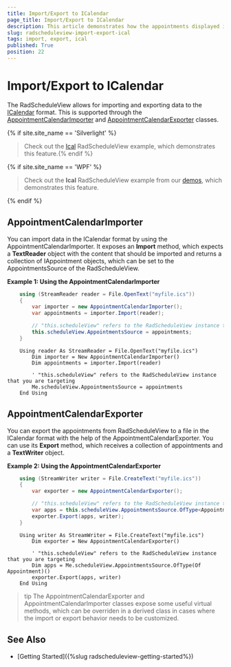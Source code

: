 ```yaml
---
title: Import/Export to ICalendar
page_title: Import/Export to ICalendar
description: This article demonstrates how the appointments displayed in a RadScheduleView can be exported to the ICalendar format or imported from a file in the that format. 
slug: radscheduleview-import-export-ical
tags: import, export, ical
published: True
position: 22
---
```


# Import/Export to ICalendar

The RadScheduleView allows for importing and exporting data to the [ICalendar](https://en.wikipedia.org/wiki/ICalendar) format. This is supported through the [AppointmentCalendarImporter](https://docs.telerik.com/devtools/wpf/api/telerik.windows.controls.scheduleview.icalendar.appointmentcalendarimporter) and [AppointmentCalendarExporter](https://docs.telerik.com/devtools/wpf/api/telerik.windows.controls.scheduleview.icalendar.appointmentcalendarexporter) classes. 

{% if site.site_name == 'Silverlight' %}

> Check out the [Ical](https://demos.telerik.com/silverlight/#ScheduleView/Ical) RadScheduleView example, which demonstrates this feature.{% endif %}

{% if site.site_name == 'WPF' %}

> Check out the __Ical__ RadScheduleView example from our [demos](https://demos.telerik.com/wpf/), which demonstrates this feature.

{% endif %}

## AppointmentCalendarImporter

You can import data in the ICalendar format by using the AppointmentCalendarImporter. It exposes an __Import__ method, which expects a __TextReader__ object with the content that should be imported and returns a collection of IAppointment objects, which can be set to the AppointmentsSource of the RadScheduleView.

__Example 1: Using the AppointmentCalendarImporter__
```C#
	using (StreamReader reader = File.OpenText("myfile.ics"))
    {
        var importer = new AppointmentCalendarImporter();
        var appointments = importer.Import(reader);

        // "this.scheduleView" refers to the RadScheduleView instance that you are targeting
        this.scheduleView.AppointmentsSource = appointments;
    }	
```
```VB.NET
	Using reader As StreamReader = File.OpenText("myfile.ics")
		Dim importer = New AppointmentCalendarImporter()
		Dim appointments = importer.Import(reader)

		' "this.scheduleView" refers to the RadScheduleView instance that you are targeting
		Me.scheduleView.AppointmentsSource = appointments
    End Using
```

## AppointmentCalendarExporter

You can export the appointments from RadScheduleView to a file in the ICalendar format with the help of the AppointmentCalendarExporter. You can use its __Export__ method, which receives a collection of appointments and a __TextWriter__ object. 

__Example 2: Using the AppointmentCalendarExporter__
```C#
	using (StreamWriter writer = File.CreateText("myfile.ics"))
    {
        var exporter = new AppointmentCalendarExporter();

        // "this.scheduleView" refers to the RadScheduleView instance that you are targeting
        var apps = this.scheduleView.AppointmentsSource.OfType<Appointment>();
        exporter.Export(apps, writer);
    }
```
```VB.NET
	Using writer As StreamWriter = File.CreateText("myfile.ics")
		Dim exporter = New AppointmentCalendarExporter()

		' "this.scheduleView" refers to the RadScheduleView instance that you are targeting
		Dim apps = Me.scheduleView.AppointmentsSource.OfType(Of Appointment)()
		exporter.Export(apps, writer)
    End Using
```

>tip The AppointmentCalendarExporter and AppointmentCalendarImporter classes expose some useful virtual methods, which can be overriden in a derived class in cases where the import or export behavior needs to be customized.

## See Also 

* [Getting Started]({%slug radscheduleview-getting-started%})